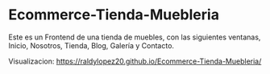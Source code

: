 # Ecommerce-Tienda-Muebleria
Este es un Frontend de una tienda de muebles, con las siguientes ventanas, Inicio, Nosotros, Tienda, Blog, Galería y Contacto.

Visualizacion: https://raldylopez20.github.io/Ecommerce-Tienda-Muebleria/
